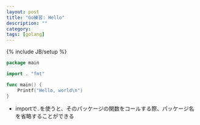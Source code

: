 ```yaml
---
layout: post
title: "Go練習: Hello"
description: ""
category:
tags: [golang]
---
```

{% include JB/setup %}

```go
package main

import . "fmt"

func main() {
    Printf("Hello, world\n")
}
```

* importで`.`を使うと、そのパッケージの関数をコールする際、パッケージ名を省略することができる